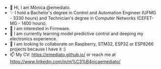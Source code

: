 - 👋 Hi, I am Mônica @emediato.
- ✨ I hold a Bachelor's degree in Control and Automation Engineer (UFMG - 3330 hours) and Technician's degree in Computer Networks (CEFET-MG - 1400 hours).
- 👀 I am interested in Firmware.
- 🌱 I am currently learning model predictive control and deeping my electronics experience.
- 💞️ I am looking to collaborate on Raspberry, STM32, ESP32 or ESP8266 projects because I have it :)
- 📫 My CV: https://emediato.github.io/ or reach me at https://www.linkedin.com/in/m%C3%B4nicaemediato/

<!---
emediato/emediato is a ✨ special ✨ repository because its `README.md` (this file) appears on your GitHub profile.
You can click the Preview link to take a look at your changes.
--->
